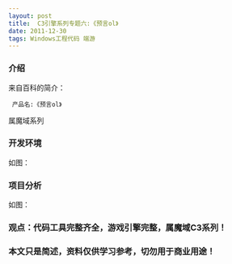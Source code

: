 ```yaml
---
layout: post
title:  C3引擎系列专题六:《预言ol》
date: 2011-12-30
tags: Windows工程代码 端游
---
```



### 介绍


来自百科的简介：

	 产品名:《预言ol》


属魔域系列


### 开发环境

如图：

### 项目分析

如图：



### 观点：代码工具完整齐全，游戏引擎完整，属魔域C3系列！


### 本文只是简述，资料仅供学习参考，切勿用于商业用途！